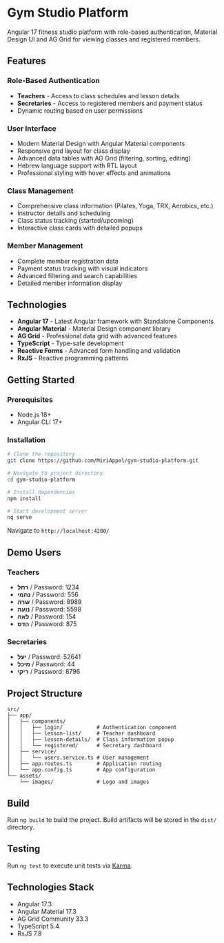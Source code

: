 # Gym Studio Platform

Angular 17 fitness studio platform with role-based authentication, Material Design UI and AG Grid for viewing classes and registered members.

## Features

### Role-Based Authentication
- **Teachers** - Access to class schedules and lesson details
- **Secretaries** - Access to registered members and payment status
- Dynamic routing based on user permissions

### User Interface
- Modern Material Design with Angular Material components
- Responsive grid layout for class display
- Advanced data tables with AG Grid (filtering, sorting, editing)
- Hebrew language support with RTL layout
- Professional styling with hover effects and animations

### Class Management
- Comprehensive class information (Pilates, Yoga, TRX, Aerobics, etc.)
- Instructor details and scheduling
- Class status tracking (started/upcoming)
- Interactive class cards with detailed popups

### Member Management
- Complete member registration data
- Payment status tracking with visual indicators
- Advanced filtering and search capabilities
- Detailed member information display

## Technologies

- **Angular 17** - Latest Angular framework with Standalone Components
- **Angular Material** - Material Design component library
- **AG Grid** - Professional data grid with advanced features
- **TypeScript** - Type-safe development
- **Reactive Forms** - Advanced form handling and validation
- **RxJS** - Reactive programming patterns

## Getting Started

### Prerequisites
- Node.js 18+
- Angular CLI 17+

### Installation
```bash
# Clone the repository
git clone https://github.com/MiriAppel/gym-studio-platform.git

# Navigate to project directory
cd gym-studio-platform

# Install dependencies
npm install

# Start development server
ng serve
```

Navigate to `http://localhost:4200/`

## Demo Users

### Teachers
- **רחל** / Password: 1234
- **נחמי** / Password: 556
- **שרה** / Password: 8989
- **נועה** / Password: 5598
- **לאה** / Password: 154
- **הדס** / Password: 875

### Secretaries
- **יעל** / Password: 52641
- **מיכל** / Password: 44
- **ריקי** / Password: 8796

## Project Structure

```
src/
├── app/
│   ├── components/
│   │   ├── login/           # Authentication component
│   │   ├── lesson-list/     # Teacher dashboard
│   │   ├── lesson-details/  # Class information popup
│   │   └── registered/      # Secretary dashboard
│   ├── service/
│   │   └── users.service.ts # User management
│   ├── app.routes.ts        # Application routing
│   └── app.config.ts        # App configuration
└── assets/
    └── images/              # Logo and images
```

## Build

Run `ng build` to build the project. Build artifacts will be stored in the `dist/` directory.

## Testing

Run `ng test` to execute unit tests via [Karma](https://karma-runner.github.io).

## Technologies Stack

- Angular 17.3
- Angular Material 17.3
- AG Grid Community 33.3
- TypeScript 5.4
- RxJS 7.8
